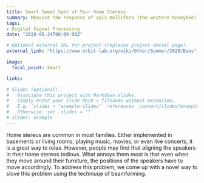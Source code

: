 ```yaml
---
title: Smart Sweet Spot of Your Home Stereos
summary: Measure the response of apis mellifera (the western honeybee) to Radio-Frequency Electromagnetic fields (RF-EMF)
tags:
- Digital Signal Processing
date: "2020-05-24T00:00:00Z"

# Optional external URL for project (replaces project detail page).
external_link: "https://www.orbit-lab.org/wiki/Other/Summer/2020/Bees"

image:
  focal_point: Smart

links:

# Slides (optional).
#   Associate this project with Markdown slides.
#   Simply enter your slide deck's filename without extension.
#   E.g. `slides = "example-slides"` references `content/slides/example-slides.md`.
#   Otherwise, set `slides = ""`.
# slides: example
---
```

Home stereos are common in most families. Either
implemented in basements or
living rooms, playing music,
movies, or even live concerts, it
is a great way to relax.
However, people may find that
aligning the speakers in their
home stereos tedious. What
annoys them most is that even
when they move around their
furniture, the positions of the
speakers have to move
accordingly. To address this problem, we come up with a novel way to slove this problem using the techniuqe of beamforming. 
